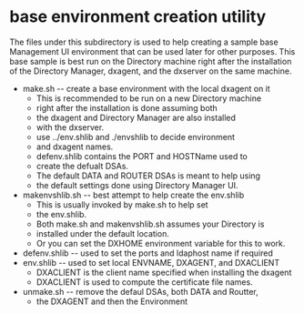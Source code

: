 # base environment creation utility
The files under this subdirectory is used to help
creating a sample base Management UI environment that
can be used later for other purposes.
This base sample is best run on the Directory machine
right after the installation of the Directory Manager,
dxagent, and the dxserver on the same machine.
* make.sh -- create a base environment with the local dxagent on it
	* This is recommended to be run on a new Directory machine
	* right after the installation is done assuming both
	* the dxagent and Directory Manager are also installed
	* with the dxserver.
	* use ../env.shlib and ./envshlib to decide environment
	* and dxagent names.
	* defenv.shlib contains the PORT and HOSTName used to
	* create the defualt DSAs.
	* The default DATA and ROUTER DSAs is meant to help using
	* the default settings done using Directory Manager UI.
* makenvshlib.sh -- best attempt to help create the env.shlib
	* This is usually invoked by make.sh to help set
	* the env.shlib.
	* Both make.sh and makenvshlib.sh assumes your Directory is
	* installed under the default location.
	* Or you can set the DXHOME environment variable for this to work.
* defenv.shlib -- used to set the ports and ldaphost name if required
* env.shlib -- used to set local ENVNAME, DXAGENT, and DXACLIENT
	* DXACLIENT is the client name specified when installing the dxagent
	* DXACLIENT is used to compute the certificate file names.
* unmake.sh -- remove the defaul DSAs, both DATA and Routter,
	* the DXAGENT and then the Environment
